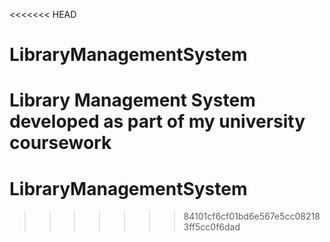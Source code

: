 <<<<<<< HEAD
# LibraryManagementSystem
 Library Management System developed as part of my university coursework
=======
# LibraryManagementSystem
>>>>>>> 84101cf6cf01bd6e567e5cc082183ff5cc0f6dad
